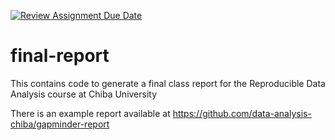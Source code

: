 [![Review Assignment Due Date](https://classroom.github.com/assets/deadline-readme-button-22041afd0340ce965d47ae6ef1cefeee28c7c493a6346c4f15d667ab976d596c.svg)](https://classroom.github.com/a/YWquNPZ7)
# final-report

This contains code to generate a final class report for the Reproducible Data Analysis course at Chiba University

There is an example report available at <https://github.com/data-analysis-chiba/gapminder-report>